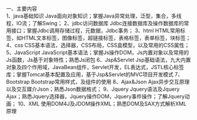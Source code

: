 一、主要内容  
1、java基础知识
  Java面向对象知识；掌握Java异常处理，泛型，集合，多线程，IO流；了解Swing；
2、jdbc访问数据库
  Jdbc连接数据库及操作数据库的常用接口；掌握Jdbc调用存储过程，元数据，Jdbc事务；
3、html
  HTML常用标签，如HTML文本标签，图像标签，超链接标签，表格标签，表单标签，块标签；
4、css
  CSS基本语法，选择器，CSS布局，CSS盒模型，以及常用的CSS属性；
5、JavaScript
  JavaScript基本语法；掌握Js操作DOM，Js内置对象以及常用的Js函数，Js基于对象特性；熟悉Js闭包
6、Jsp&Servlet
  Jsp基础语法，九大内置对象及四个作用域，JavaBean组件，Servlet开发，EL表达式，JSTL核心标签库；掌握Tomcat基本配置及应用，基于Jsp&Servlet的MVC项目开发模式
7、Bootstrap
  Bootstrap常用样式，及组件的使用
8、Ajax&Json
  Ajax异步交互原理以及交互媒介Json；熟悉Json数据格式；
9、Jquery
  Jquery语法及Jquery Ajax；熟悉Jquery选择器，Jquery操作DOM，Jquery事件操作；了解Jquery动画；
10、XML
  使用DOM4J及JDOM操作XML；熟悉DOM及SAX方式解析XML原理
